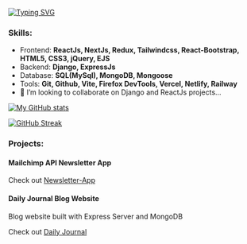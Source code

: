 [![Typing SVG](https://readme-typing-svg.demolab.com?font=Fira+Code&pause=1000&width=435&lines=Web+Developer)](https://git.io/typing-svg)


### Skills:
- Frontend: **ReactJs, NextJs, Redux, Tailwindcss, React-Bootstrap, HTML5, CSS3, jQuery, EJS**
- Backend: **Django, ExpressJs**
- Database: **SQL(MySql), MongoDB, Mongoose**  
- Tools: **Git, Github, Vite, Firefox DevTools, Vercel, Netlify, Railway**
- 💞️ I’m looking to collaborate on Django and ReactJs projects...



[![My GitHub stats](https://github-readme-stats.vercel.app/api?username=sumit1729)](https://github.com/sumit1729/github-readme-stats)

<!---
sumit1729/sumit1729 is a ✨ special ✨ repository because its `README.md` (this file) appears on your GitHub profile.
You can click the Preview link to take a look at your changes.
--->

[![GitHub Streak](https://streak-stats.demolab.com?user=sumit1729&theme=highcontrast)](https://git.io/streak-stats)



### Projects: 

#### Mailchimp API Newsletter App

Check out [Newsletter-App](https://newsletter-eilfuek56-sumit1729.vercel.app/)

#### Daily Journal Blog Website

Blog website built with Express Server and MongoDB

Check out [Daily Journal](https://daily-journal-production-c292.up.railway.app/)





